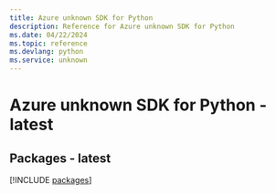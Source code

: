 ```yaml
---
title: Azure unknown SDK for Python
description: Reference for Azure unknown SDK for Python
ms.date: 04/22/2024
ms.topic: reference
ms.devlang: python
ms.service: unknown
---
```

# Azure unknown SDK for Python - latest
## Packages - latest
[!INCLUDE [packages](unknown-index.md)]